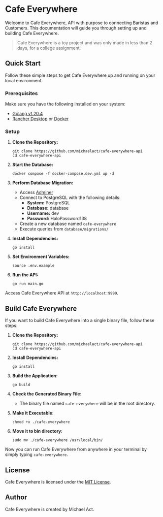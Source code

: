 # Cafe Everywhere

Welcome to Cafe Everywhere, API with purpose to connecting Baristas and Customers. This documentation will guide you through setting up and building Cafe Everywhere.

> Cafe Everywhere is a toy project and was only made in less than 2 days, for a college assignment.

## Quick Start

Follow these simple steps to get Cafe Everywhere up and running on your local environment.

### Prerequisites

Make sure you have the following installed on your system:

- [Golang v1.20.4](https://go.dev/dl/go1.20.4.linux-amd64.tar.gz)
- [Rancher Desktop](https://rancherdesktop.io/) or [Docker](https://docs.docker.com/engine/install/)

### Setup

1. **Clone the Repository:**
   ```shell
   git clone https://github.com/michaelact/cafe-everywhere-api
   cd cafe-everywhere-api
   ```

2. **Start the Database:**
   ```shell
   docker compose -f docker-compose.dev.yml up -d
   ```

3. **Perform Database Migration:**
   - Access [Adminer](http://localhost:8080/)
   - Connect to PostgreSQL with the following details:
     - **System:** PostgreSQL
     - **Database:** database
     - **Username:** dev
     - **Password:** HaloPassword138
   - Create a new database named `cafe-everywhere`
   - Execute queries from `database/migrations/`

4. **Install Dependencies:**
   ```shell
   go install
   ```

5. **Set Environment Variables:**
   ```shell
   source .env.example
   ```

6. **Run the API:**
   ```shell
   go run main.go
   ```

Access Cafe Everywhere API at `http://localhost:9999`.

## Build Cafe Everywhere

If you want to build Cafe Everywhere into a single binary file, follow these steps:

1. **Clone the Repository:**
   ```shell
   git clone https://github.com/michaelact/cafe-everywhere-api
   cd cafe-everywhere-api
   ```

2. **Install Dependencies:**
   ```shell
   go install
   ```

3. **Build the Application:**
   ```shell
   go build
   ```

4. **Check the Generated Binary File:**
   - The binary file named `cafe-everywhere` will be in the root directory.

5. **Make it Executable:**
   ```shell
   chmod +x ./cafe-everywhere
   ```

6. **Move it to bin directory:**
   ```shell
   sudo mv ./cafe-everywhere /usr/local/bin/
   ```

Now you can run Cafe Everywhere from anywhere in your terminal by simply typing `cafe-everywhere`.

## License

Cafe Everywhere is licensed under the [MIT License](./LICENSE).

## Author

Cafe Everywhere is created by Michael Act.
